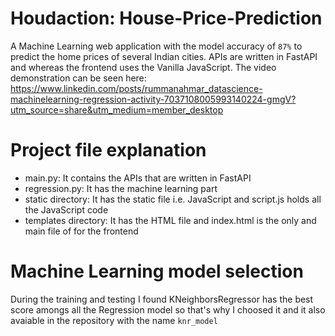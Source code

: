# Houdaction: House-Price-Prediction

A Machine Learning web application with the model accuracy of `87%` to predict the home prices of several Indian cities. APIs are written in FastAPI and whereas the frontend uses the Vanilla JavaScript. The video demonstration can be seen here: https://www.linkedin.com/posts/rummanahmar_datascience-machinelearning-regression-activity-7037108005993140224-gmgV?utm_source=share&utm_medium=member_desktop


# Project file explanation
- main.py: It contains the APIs that are written in FastAPI
- regression.py: It has the machine learning part
- static directory: It has the static file i.e. JavaScript and script.js holds all the JavaScript code
- templates directory: It has the HTML file and index.html is the only and main file of for the frontend

# Machine Learning model selection
During the training and testing I found KNeighborsRegressor has the best score amongs all the Regression model so that's why I choosed it and it also avaiable in the repository with the name `knr_model`
